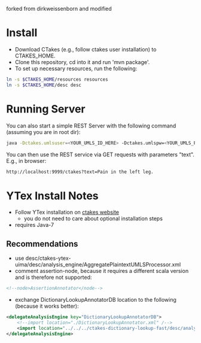 forked from dirkweissenborn and modified

# Install #

* Download CTakes (e.g., follow ctakes user installation) to CTAKES_HOME.
* Clone this repository, cd into it and run 'mvn package'.
* To set up necessary resources, run the following:

```bash
ln -s $CTAKES_HOME/resources resources 
ln -s $CTAKES_HOME/desc desc 
```


# Running Server #

You can also start a simple REST Server with the following command (assuming you are in root dir):
```bash
java -Dctakes.umlsuser=<YOUR_UMLS_ID_HERE> -Dctakes.umlspw=<YOUR_UMLS_PASSSWORD_HERE> -Xmx5g -cp target/ctakes-server-0.1.jar:resources/ de.dfki.lt.ctakes.Server host(e.g. localhost) port(e.g. 9999) desc/path/to/desc.xml
```
You can then use the REST service via GET requests with parameters "text". E.g., in browser:
```bash
http://localhost:9999/ctakes?text=Pain in the left leg.
```

# YTex Install Notes #

* Follow YTex installation on [ctakes website](https://cwiki.apache.org/confluence/display/CTAKES/YTEX+Installation)
    * you do not need to care about optional installation steps
* requires Java-7

## Recommendations ##
* use desc/ctakes-ytex-uima/desc/analysis_engine/AggregatePlaintextUMLSProcessor.xml
* comment assertion-node, because it requires a different scala version and is therefore not supported: 
```xml
<!--node>AssertionAnnotator</node-->
```
* exchange DictionaryLookupAnnotatorDB location to the following (because it works better):
```xml
<delegateAnalysisEngine key="DictionaryLookupAnnotatorDB"> 
    <!--import location="./DictionaryLookupAnnotator.xml" /--> 
    <import location="../../../ctakes-dictionary-lookup-fast/desc/analysis_engine/UmlsLookupAnnotator.xml"/> 
</delegateAnalysisEngine>
```